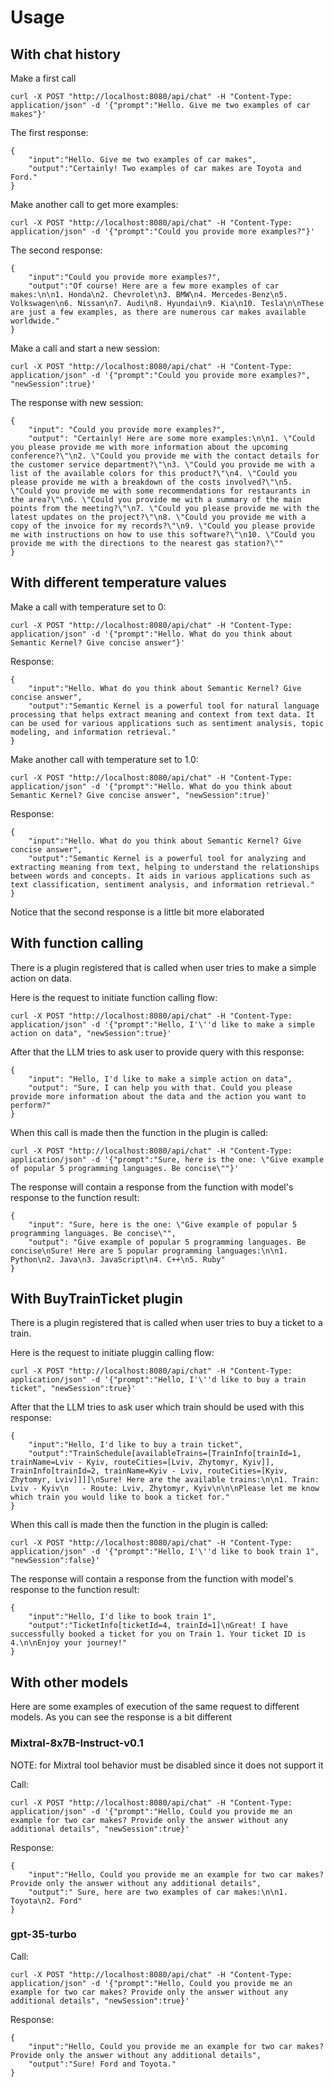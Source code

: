# Usage

## With chat history

Make a first call

    curl -X POST "http://localhost:8080/api/chat" -H "Content-Type: application/json" -d '{"prompt":"Hello. Give me two examples of car makes"}'

The first response:

    {
        "input":"Hello. Give me two examples of car makes",
        "output":"Certainly! Two examples of car makes are Toyota and Ford."
    }

Make another call to get more examples:

    curl -X POST "http://localhost:8080/api/chat" -H "Content-Type: application/json" -d '{"prompt":"Could you provide more examples?"}'

The second response:

    {
        "input":"Could you provide more examples?",
        "output":"Of course! Here are a few more examples of car makes:\n\n1. Honda\n2. Chevrolet\n3. BMW\n4. Mercedes-Benz\n5. Volkswagen\n6. Nissan\n7. Audi\n8. Hyundai\n9. Kia\n10. Tesla\n\nThese are just a few examples, as there are numerous car makes available worldwide."
    }

Make a call and start a new session:

    curl -X POST "http://localhost:8080/api/chat" -H "Content-Type: application/json" -d '{"prompt":"Could you provide more examples?", "newSession":true}'

The response with new session:

    {
        "input": "Could you provide more examples?",
        "output": "Certainly! Here are some more examples:\n\n1. \"Could you please provide me with more information about the upcoming conference?\"\n2. \"Could you provide me with the contact details for the customer service department?\"\n3. \"Could you provide me with a list of the available colors for this product?\"\n4. \"Could you please provide me with a breakdown of the costs involved?\"\n5. \"Could you provide me with some recommendations for restaurants in the area?\"\n6. \"Could you provide me with a summary of the main points from the meeting?\"\n7. \"Could you please provide me with the latest updates on the project?\"\n8. \"Could you provide me with a copy of the invoice for my records?\"\n9. \"Could you please provide me with instructions on how to use this software?\"\n10. \"Could you provide me with the directions to the nearest gas station?\""
    }

## With different temperature values

Make a call with temperature set to 0:

    curl -X POST "http://localhost:8080/api/chat" -H "Content-Type: application/json" -d '{"prompt":"Hello. What do you think about Semantic Kernel? Give concise answer"}'
 
 Response:

    {
        "input":"Hello. What do you think about Semantic Kernel? Give concise answer",
        "output":"Semantic Kernel is a powerful tool for natural language processing that helps extract meaning and context from text data. It can be used for various applications such as sentiment analysis, topic modeling, and information retrieval."
    }

Make another call with temperature set to 1.0:

    curl -X POST "http://localhost:8080/api/chat" -H "Content-Type: application/json" -d '{"prompt":"Hello. What do you think about Semantic Kernel? Give concise answer", "newSession":true}'

Response:

    {
        "input":"Hello. What do you think about Semantic Kernel? Give concise answer",
        "output":"Semantic Kernel is a powerful tool for analyzing and extracting meaning from text, helping to understand the relationships between words and concepts. It aids in various applications such as text classification, sentiment analysis, and information retrieval."
    }

Notice that the second response is a little bit more elaborated

## With function calling

There is a plugin registered that is called when user tries to make a simple action on data.

Here is the request to initiate function calling flow:

    curl -X POST "http://localhost:8080/api/chat" -H "Content-Type: application/json" -d '{"prompt":"Hello, I'\''d like to make a simple action on data", "newSession":true}'

After that the LLM tries to ask user to provide query with this response:

    {
        "input": "Hello, I'd like to make a simple action on data",
        "output": "Sure, I can help you with that. Could you please provide more information about the data and the action you want to perform?"
    }

When this call is made then the function in the plugin is called:

    curl -X POST "http://localhost:8080/api/chat" -H "Content-Type: application/json" -d '{"prompt":"Sure, here is the one: \"Give example of popular 5 programming languages. Be concise\""}'

The response will contain a response from the function with model's response to the function result:

    {
        "input": "Sure, here is the one: \"Give example of popular 5 programming languages. Be concise\"",
        "output": "Give example of popular 5 programming languages. Be concise\nSure! Here are 5 popular programming languages:\n\n1. Python\n2. Java\n3. JavaScript\n4. C++\n5. Ruby"
    }

## With BuyTrainTicket plugin

There is a plugin registered that is called when user tries to buy a ticket to a train.

Here is the request to initiate pluggin calling flow:

    curl -X POST "http://localhost:8080/api/chat" -H "Content-Type: application/json" -d '{"prompt":"Hello, I'\''d like to buy a train ticket", "newSession":true}'

After that the LLM tries to ask user which train should be used with this response:

    {
        "input":"Hello, I'd like to buy a train ticket",
        "output":"TrainSchedule[availableTrains=[TrainInfo[trainId=1, trainName=Lviv - Kyiv, routeCities=[Lviv, Zhytomyr, Kyiv]], TrainInfo[trainId=2, trainName=Kyiv - Lviv, routeCities=[Kyiv, Zhytomyr, Lviv]]]]\nSure! Here are the available trains:\n\n1. Train: Lviv - Kyiv\n   - Route: Lviv, Zhytomyr, Kyiv\n\n\nPlease let me know which train you would like to book a ticket for."
    }

When this call is made then the function in the plugin is called:

    curl -X POST "http://localhost:8080/api/chat" -H "Content-Type: application/json" -d '{"prompt":"Hello, I'\''d like to book train 1", "newSession":false}'

The response will contain a response from the function with model's response to the function result:

    {
        "input":"Hello, I'd like to book train 1",
        "output":"TicketInfo[ticketId=4, trainId=1]\nGreat! I have successfully booked a ticket for you on Train 1. Your ticket ID is 4.\n\nEnjoy your journey!"
    }

## With other models

Here are some examples of execution of the same request to different models. As you can see the response is a bit different

### Mixtral-8x7B-Instruct-v0.1

NOTE: for Mixtral tool behavior must be disabled since it does not support it

Call:

    curl -X POST "http://localhost:8080/api/chat" -H "Content-Type: application/json" -d '{"prompt":"Hello, Could you provide me an example for two car makes? Provide only the answer without any additional details", "newSession":true}'

Response: 

    {
        "input":"Hello, Could you provide me an example for two car makes? Provide only the answer without any additional details",
        "output":" Sure, here are two examples of car makes:\n\n1. Toyota\n2. Ford"
    }

### gpt-35-turbo

Call:

    curl -X POST "http://localhost:8080/api/chat" -H "Content-Type: application/json" -d '{"prompt":"Hello, Could you provide me an example for two car makes? Provide only the answer without any additional details", "newSession":true}'

Response: 

    {
        "input":"Hello, Could you provide me an example for two car makes? Provide only the answer without any additional details",
        "output":"Sure! Ford and Toyota."
    }

